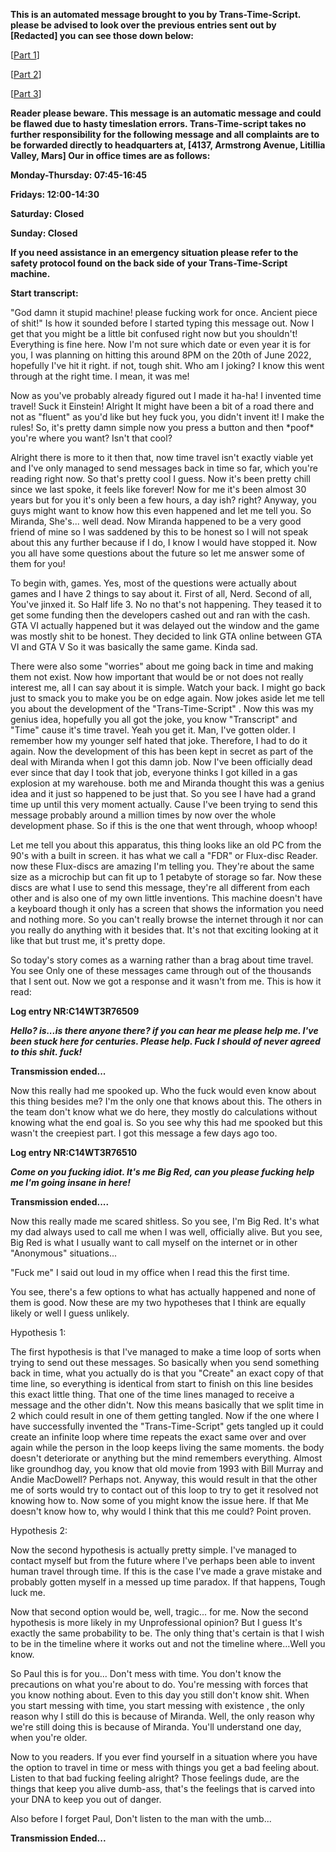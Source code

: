  

**This is an automated message brought to you by Trans-Time-Script. please be advised to look over the previous entries sent out by \[Redacted\] you can see those down below:**

\[[Part 1](https://www.reddit.com/r/nosleep/comments/vemxsj/im_a_darkweb_courier_and_these_are_my_story_part_1/)\]

\[[Part 2](https://www.reddit.com/r/nosleep/comments/vfcls3/im_a_darkweb_courier_and_these_are_my_stories/)\]

\[[Part 3](https://www.reddit.com/r/nosleep/comments/vg23nb/im_a_darkweb_courier_and_these_are_my_stories/)\]

**Reader please beware. This message is an automatic message and could be flawed due to hasty timeslation errors. Trans-Time-script takes no further responsibility for the following message and all complaints are to be forwarded directly to headquarters at, \[4137, Armstrong Avenue, Litillia Valley, Mars\] Our in office times are as follows:**

**Monday-Thursday: 07:45-16:45**

**Fridays: 12:00-14:30**

**Saturday: Closed**

**Sunday: Closed**

**If you need assistance in an emergency situation please refer to the safety protocol found on the back side of your Trans-Time-Script machine.**

**Start transcript:**

"God damn it stupid machine! please fucking work for once. Ancient piece of shit!" Is how it sounded before I started typing this message out. Now I get that you might be a little bit confused right now but you shouldn't! Everything is fine here. Now I'm not sure which date or even year it is for you, I was planning on hitting this around 8PM on the 20th of June 2022, hopefully I've hit it right. if not, tough shit. Who am I joking? I know this went through at the right time. I mean, it was me!

Now as you've probably already figured out I made it ha-ha! I invented time travel! Suck it Einstein! Alright It might have been a bit of a road there and not as "fluent" as you'd like but hey fuck you, you didn't invent it! I make the rules! So, it's pretty damn simple now you press a button and then \*poof\* you're where you want? Isn't that cool?

Alright there is more to it then that, now time travel isn't exactly viable yet and I've only managed to send messages back in time so far, which you're reading right now. So that's pretty cool I guess. Now it's been pretty chill since we last spoke, it feels like forever! Now for me it's been almost 30 years but for you it's only been a few hours, a day ish? right? Anyway, you guys might want to know how this even happened and let me tell you. So Miranda, She's... well dead. Now Miranda happened to be a very good friend of mine so I was saddened by this to be honest so I will not speak about this any further because if I do, I know I would have stopped it. Now you all have some questions about the future so let me answer some of them for you!

To begin with, games. Yes, most of the questions were actually about games and I have 2 things to say about it. First of all, Nerd. Second of all, You've jinxed it. So Half life 3. No no that's not happening. They teased it to get some funding then the developers cashed out and ran with the cash. GTA VI actually happened but it was delayed out the window and the game was mostly shit to be honest. They decided to link GTA online between GTA VI and GTA V So it was basically the same game. Kinda sad.

There were also some "worries" about me going back in time and making them not exist. Now how important that would be or not does not really interest me, all I can say about it is simple. Watch your back. I might go back just to smack you to make you be on edge again. Now jokes aside let me tell you about the development of the "Trans-Time-Script" . Now this was my genius idea, hopefully you all got the joke, you know "Transcript" and "Time" cause it's time travel. Yeah you get it. Man, I've gotten older. I remember how my younger self hated that joke. Therefore, I had to do it again. Now the development of this has been kept in secret as part of the deal with Miranda when I got this damn job. Now I've been officially dead ever since that day I took that job, everyone thinks I got killed in a gas explosion at my warehouse. both me and Miranda thought this was a genius idea and it just so happened to be just that. So you see I have had a grand time up until this very moment actually. Cause I've been trying to send this message probably around a million times by now over the whole development phase. So if this is the one that went through, whoop whoop!

Let me tell you about this apparatus, this thing looks like an old PC from the 90's with a built in screen. it has what we call a "FDR" or Flux-disc Reader. now these Flux-discs are amazing I'm telling you. They're about the same size as a microchip but can fit up to 1 petabyte of storage so far. Now these discs are what I use to send this message, they're all different from each other and is also one of my own little inventions. This machine doesn't have a keyboard though it only has a screen that shows the information you need and nothing more. So you can't really browse the internet through it nor can you really do anything with it besides that. It's not that exciting looking at it like that but trust me, it's pretty dope.

So today's story comes as a warning rather than a brag about time travel. You see Only one of these messages came through out of the thousands that I sent out. Now we got a response and it wasn't from me. This is how it read:

**Log entry NR:C14WT3R76509**

***Hello? is...is there anyone there? if you can hear me please help me. I've been stuck here for centuries. Please help. Fuck I should of never agreed to this shit. fuck!***

**Transmission ended...**

Now this really had me spooked up. Who the fuck would even know about this thing besides me? I'm the only one that knows about this. The others in the team don't know what we do here, they mostly do calculations without knowing what the end goal is. So you see why this had me spooked but this wasn't the creepiest part. I got this message a few days ago too.

**Log entry NR:C14WT3R76510**

***Come on you fucking idiot. It's me Big Red, can you please fucking help me I'm going insane in here!***

**Transmission ended....**

Now this really made me scared shitless. So you see, I'm Big Red. It's what my dad always used to call me when I was well, officially alive. But you see, Big Red is what I usually want to call myself on the internet or in other "Anonymous" situations...

"Fuck me" I said out loud in my office when I read this the first time.

You see, there's a few options to what has actually happened and none of them is good. Now these are my two hypotheses that I think are equally likely or well I guess unlikely.

Hypothesis 1:

The first hypothesis is that I've managed to make a time loop of sorts when trying to send out these messages. So basically when you send something back in time, what you actually do is that you "Create" an exact copy of that time line, so everything is identical from start to finish on this line besides this exact little thing. That one of the time lines managed to receive a message and the other didn't. Now this means basically that we split time in 2 which could result in one of them getting tangled. Now if the one where I have successfully invented the "Trans-Time-Script" gets tangled up it could create an infinite loop where time repeats the exact same over and over again while the person in the loop keeps living the same moments. the body doesn't deteriorate or anything but the mind remembers everything. Almost like groundhog day, you know that old movie from 1993 with Bill Murray and Andie MacDowell? Perhaps not. Anyway, this would result in that the other me of sorts would try to contact out of this loop to try to get it resolved not knowing how to. Now some of you might know the issue here. If that Me doesn't know how to, why would I think that this me could? Point proven.

Hypothesis 2:

Now the second hypothesis is actually pretty simple. I've managed to contact myself but from the future where I've perhaps been able to invent human travel through time. If this is the case I've made a grave mistake and probably gotten myself in a messed up time paradox. If that happens, Tough luck me.

Now that second option would be, well, tragic... for me. Now the second hypothesis is more likely in my Unprofessional opinion? But I guess It's exactly the same probability to be. The only thing that's certain is that I wish to be in the timeline where it works out and not the timeline where...Well you know.

So Paul this is for you... Don't mess with time. You don't know the precautions on what you're about to do. You're messing with forces that you know nothing about. Even to this day you still don't know shit. When you start messing with time, you start messing with existence , the only reason why I still do this is because of Miranda. Well, the only reason why we're still doing this is because of Miranda. You'll understand one day, when you're older.

Now to you readers. If you ever find yourself in a situation where you have the option to travel in time or mess with things you get a bad feeling about. Listen to that bad fucking feeling alright? Those feelings dude, are the things that keep you alive dumb-ass, that's the feelings that is carved into your DNA to keep you out of danger.

Also before I forget Paul, Don't listen to the man with the umb...

**Transmission Ended...**